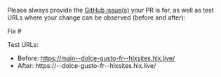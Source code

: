 Please always provide the [GitHub issue(s)](../issues) your PR is for, as well as test URLs where your change can be observed (before and after):

Fix #<gh-issue-id>

Test URLs:
- Before: https://main--dolce-gusto-fr--hlxsites.hlx.live/
- After: https://<branch>--dolce-gusto-fr--hlxsites.hlx.live/
